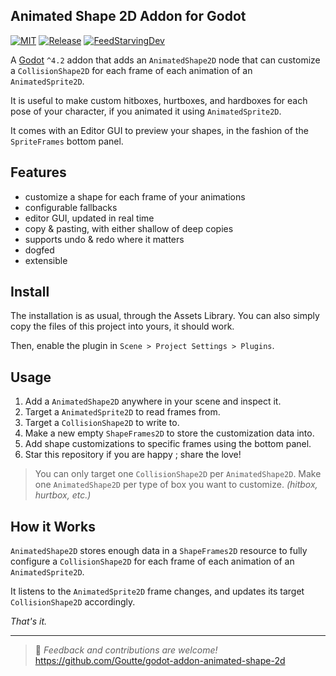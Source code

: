 Animated Shape 2D Addon for Godot
---------------------------------

[![MIT](https://img.shields.io/github/license/Goutte/godot-addon-animated-shape-2d.svg?style=for-the-badge)](https://github.com/Goutte/godot-addon-animated-shape-2d)
[![Release](https://img.shields.io/github/release/Goutte/godot-addon-animated-shape-2d.svg?style=for-the-badge)](https://github.com/Goutte/godot-addon-animated-shape-2d/releases)
[![FeedStarvingDev](https://img.shields.io/liberapay/patrons/Goutte.svg?style=for-the-badge&logo=liberapay)](https://liberapay.com/Goutte/)


A [Godot](https://godotengine.org/) `^4.2` addon that adds an `AnimatedShape2D` node that can customize a `CollisionShape2D` for each frame of each animation of an `AnimatedSprite2D`.

It is useful to make custom hitboxes, hurtboxes, and hardboxes for each pose of your character,
if you animated it using `AnimatedSprite2D`.

It comes with an Editor GUI to preview your shapes, in the fashion of the `SpriteFrames` bottom panel.


Features
--------

- customize a shape for each frame of your animations
- configurable fallbacks
- editor GUI, updated in real time
- copy & pasting, with either shallow of deep copies
- supports undo & redo where it matters
- dogfed
- extensible


Install
-------

The installation is as usual, through the Assets Library.
You can also simply copy the files of this project into yours, it should work.

Then, enable the plugin in `Scene > Project Settings > Plugins`.


Usage
-----

1. Add a `AnimatedShape2D` anywhere in your scene and inspect it.
2. Target a `AnimatedSprite2D` to read frames from.
3. Target a `CollisionShape2D` to write to.
4. Make a new empty `ShapeFrames2D` to store the customization data into.
5. Add shape customizations to specific frames using the bottom panel.
6. Star this repository if you are happy ; share the love!

> You can only target one `CollisionShape2D` per `AnimatedShape2D`.
> Make one `AnimatedShape2D` per type of box you want to customize. _(hitbox, hurtbox, etc.)_


How it Works
------------

`AnimatedShape2D` stores enough data in a `ShapeFrames2D` resource to fully configure a `CollisionShape2D` for each frame of each animation of an `AnimatedSprite2D`.

It listens to the `AnimatedSprite2D` frame changes, and updates its target `CollisionShape2D` accordingly.

_That's it._



-----

> 🦊 _Feedback and contributions are welcome!_
> https://github.com/Goutte/godot-addon-animated-shape-2d

